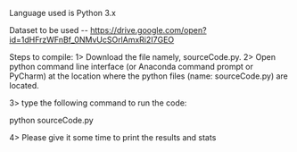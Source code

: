 Language used is Python 3.x

Dataset to be used -- https://drive.google.com/open?id=1dHFrzWFnBf_0NMvUcSOrlAmxRi2I7GEO

Steps to compile:
1> Download the file namely, sourceCode.py.
2> Open python command line interface (or Anaconda command prompt or PyCharm) at the location where the python files (name: sourceCode.py) are located.

3> type the following command to run the code:

  python sourceCode.py

4> Please give it some time to print the results and stats
